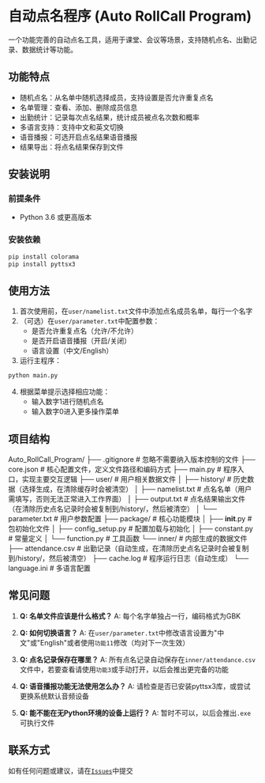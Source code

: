 # 自动点名程序 (Auto RollCall Program)

一个功能完善的自动点名工具，适用于课堂、会议等场景，支持随机点名、出勤记录、数据统计等功能。

## 功能特点

- 随机点名：从名单中随机选择成员，支持设置是否允许重复点名
- 名单管理：查看、添加、删除成员信息
- 出勤统计：记录每次点名结果，统计成员被点名次数和概率
- 多语言支持：支持中文和英文切换
- 语音播报：可选开启点名结果语音播报
- 结果导出：将点名结果保存到文件

## 安装说明

### 前提条件
- Python 3.6 或更高版本

### 安装依赖
```bash
pip install colorama
pip install pyttsx3
```
## 使用方法

1. 首次使用前，在`user/namelist.txt`文件中添加点名成员名单，每行一个名字
2. （可选）在`user/parameter.txt`中配置参数：
   - 是否允许重复点名（允许/不允许）
   - 是否开启语音播报（开启/关闭）
   - 语言设置（中文/English）
3. 运行主程序：
```bash
python main.py
```
4. 根据菜单提示选择相应功能：
   - 输入数字1进行随机点名
   - 输入数字0进入更多操作菜单

## 项目结构
Auto_RollCall_Program/
├── .gitignore          # 忽略不需要纳入版本控制的文件
├── core.json           # 核心配置文件，定义文件路径和编码方式
├── main.py             # 程序入口，实现主要交互逻辑
├── user/               # 用户相关数据文件
│   ├── history/        # 历史数据（选择生成，在清除缓存时会被清空）
│   ├── namelist.txt    # 点名名单（用户需填写，否则无法正常进入工作界面）
│   ├── output.txt      # 点名结果输出文件（在清除历史点名记录时会被复制到/history/，然后被清空）
│   └── parameter.txt   # 用户参数配置
├── package/            # 核心功能模块
│   ├── __init__.py     # 包初始化文件
│   ├── config_setup.py # 配置加载与初始化
│   ├── constant.py     # 常量定义
│   └── function.py     # 工具函数
└── inner/              # 内部生成的数据文件
    ├── attendance.csv  # 出勤记录（自动生成，在清除历史点名记录时会被复制到/history/，然后被清空）
    ├── cache.log       # 程序运行日志（自动生成）
    └── language.ini    # 多语言配置


## 常见问题

1. **Q: 名单文件应该是什么格式？**
   A: 每个名字单独占一行，编码格式为GBK

2. **Q: 如何切换语言？**
   A: 在`user/parameter.txt`中修改语言设置为"中文"或"English"或者使用`功能11`修改（均对下一次生效）

3. **Q: 点名记录保存在哪里？**
   A: 所有点名记录自动保存在`inner/attendance.csv`文件中，若要查看请使用`功能3`或手动打开，以后会推出更完备的功能

4. **Q: 语音播报功能无法使用怎么办？**
   A: 请检查是否已安装pyttsx3库，或尝试更换系统默认音频设备

5. **Q: 能不能在无Python环境的设备上运行？**
   A: 暂时不可以，以后会推出`.exe`可执行文件

## 联系方式

如有任何问题或建议，请在[`Issues`](https://github.com/bytecascade-Lee/Auto_RollCall_Program/issues)中提交
